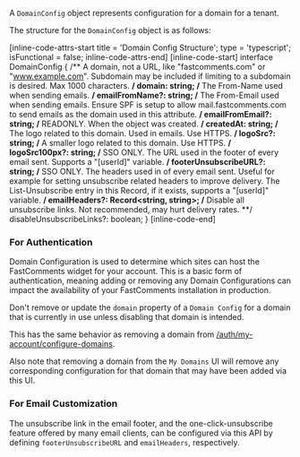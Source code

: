 A `DomainConfig` object represents configuration for a domain for a tenant.

The structure for the `DomainConfig` object is as follows:

[inline-code-attrs-start title = 'Domain Config Structure'; type = 'typescript'; isFunctional = false; inline-code-attrs-end]
[inline-code-start]
interface DomainConfig {
    /** A domain, not a URL, like "fastcomments.com" or "www.example.com". Subdomain may be included if limiting to a subdomain is desired. Max 1000 characters. **/
    domain: string;
    /** The From-Name used when sending emails. **/
    emailFromName?: string;
    /** The From-Email used when sending emails. Ensure SPF is setup to allow mail.fastcomments.com to send emails as the domain used in this attribute. **/
    emailFromEmail?: string;
    /** READONLY. When the object was created. **/
    createdAt: string;
    /** The logo related to this domain. Used in emails. Use HTTPS. **/
    logoSrc?: string;
    /** A smaller logo related to this domain. Use HTTPS. **/
    logoSrc100px?: string;
    /** SSO ONLY. The URL used in the footer of every email sent. Supports a "[userId]" variable. **/
    footerUnsubscribeURL?: string;
    /** SSO ONLY. The headers used in of every email sent. Useful for example for setting unsubscribe related headers to improve delivery. The List-Unsubscribe entry in this Record, if it exists, supports a "[userId]" variable. **/
    emailHeaders?: Record<string, string>;
    /** Disable all unsubscribe links. Not recommended, may hurt delivery rates. **/
    disableUnsubscribeLinks?: boolean;
}
[inline-code-end]

### For Authentication

Domain Configuration is used to determine which sites can host the FastComments widget for your account. This is a basic form
of authentication, meaning adding or removing any Domain Configurations can impact the availability of your FastComments installation
in production.

Don't remove or update the `domain` property of a `Domain Config` for a domain that is currently in use unless disabling that domain is intended.

This has the same behavior as removing a domain from [/auth/my-account/configure-domains](https://fastcomments.com/auth/my-account/configure-domains).

Also note that removing a domain from the `My Domains` UI will remove any corresponding configuration for that domain that may have been added via this UI.

### For Email Customization

The unsubscribe link in the email footer, and the one-click-unsubscribe feature offered by many email clients, can be configured via this API by defining `footerUnsubscribeURL` and `emailHeaders`, respectively.
